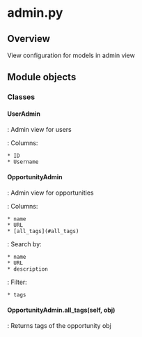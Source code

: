 # admin.py

## Overview

View configuration for models in admin view

## Module objects

### Classes

#### UserAdmin

:   Admin view for users

:   Columns:

    * ID
    * Username

#### OpportunityAdmin

:   Admin view for opportunities

:   Columns:

    * name
    * URL
    * [all_tags](#all_tags)

:   Search by:

    * name
    * URL
    * description

:   Filter:

    * tags

#### OpportunityAdmin.all_tags(self, obj)

:   Returns tags of the opportunity obj
